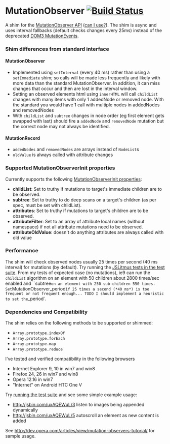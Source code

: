 MutationObserver [![Build Status](https://travis-ci.org/megawac/MutationObserver.js.png?branch=master)](https://travis-ci.org/megawac/MutationObserver.js)
========================

A shim for the [MutationObserver API](http://www.w3.org/TR/2013/WD-dom-20131107/#mutation-observers) ([can I use?](http://caniuse.com/mutationobserver)). The shim is async and uses interval fallbacks (default checks changes every 25ms) instead of the deprecated [DOM3 MutationEvents](http://www.w3.org/TR/DOM-Level-3-Events/#events-mutationevents).  
 
### Shim differences from standard interface

#### MutationObserver

* Implemented using `setInterval` (every 40 ms) rather than using a `setImmediate` shim; so calls will be made less frequently and likely with more data than the standard MutationObserver. In addition, it can miss changes that occur and then are lost in the interval window.
* Setting an observed elements html using `innerHTML` will call `childList` changes with many items with only 1 addedNode or removed node. With the standard you would have 1 call with multiple nodes in addedNodes and removedNodes
* With `childList` and `subtree` changes in node order (eg first element gets swapped with last) should fire a `addedNode` and `removedNode` mutation but the correct node may not always be identified.

#### MutationRecord

* `addedNodes` and `removedNodes` are arrays instead of `NodeList`s
* `oldValue` is always called with attribute changes

### Supported MutationObserverInit properties

Currently supports the following [MutationObserverInit properties](https://developer.mozilla.org/en/docs/Web/API/MutationObserver#MutationObserverInit):

* **childList**: Set to truthy if mutations to target's immediate children are to be observed.
* **subtree**: Set to truthy to do deep scans on a target's children (as per spec, must be set with childList).
* **attributes**: Set to truthy if mutations to target's children are to be observed.
* **attributeFilter**: Set to an array of attribute local names (without namespace) if not all attribute mutations need to be observed.
* **attributeOldValue**: doesn't do anything attributes are always called with old value

### Performance

The shim will check observed nodes usually 25 times per second (40 ms interval) for mutations (by default). Try running the [JSLitmus tests in the test suite](https://rawgithub.com/megawac/MutationObserver.js/master/test/index.html). From my tests of expected case (no mutations), ie9 can run the `childList` algorithm on an element with 50 children about 2800 times/sec enabled and ``subtree` on an element with 250 sub-children 550 times. Set `MutationObserver_period` if 25 times a second (*40 ms*) is too frequent or not frequent enough... TODO I should implement a heuristic to set the `_period`.

### Dependencies and Compatibility

The shim relies on the following methods to be supported or shimmed:

* `Array.prototype.indexOf`
* `Array.prototype.forEach`
* `Array.prototype.map`
* `Array.prototype.reduce`

I've tested and verified compatibility in the following browsers

* Internet Explorer 9, 10 in win7 and win8
* Firefox 24, 26 in win7 and win8
* Opera 12.16 in win7
* "Internet" on Android HTC One V

Try [running the test suite](https://rawgithub.com/megawac/MutationObserver.js/master/test/index.html) and see some simple example usage:

* http://jsbin.com/uxAQEWuL/3 listen to images being appended dynamically
* http://jsbin.com/uxAQEWuL/5 autoscroll an element as new content is added

See http://dev.opera.com/articles/view/mutation-observers-tutorial/ for sample usage.